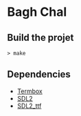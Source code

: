 # Bagh Chal

## Build the projet

```
> make
```

## Dependencies

- [Termbox](https://github.com/nsf/termbox)
- [SDL2](https://www.libsdl.org)
- [SDL2_ttf](https://www.libsdl.org/projects/SDL_ttf)
